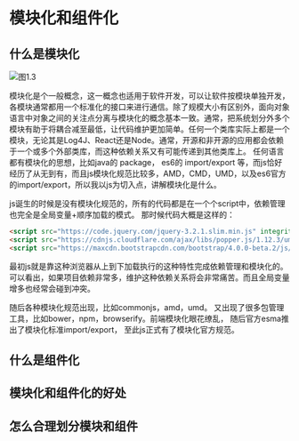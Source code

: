 # 模块化和组件化
## 什么是模块化
![图1.3](https://github.com/azl397985856/automate-everything/blob/master/illustrations/%E5%9B%BE1.3.png)

模块化是个一般概念，这一概念也适用于软件开发，可以让软件按模块单独开发，各模块通常都用一个标准化的接口来进行通信。除了规模大小有区别外，面向对象语言中对象之间的关注点分离与模块化的概念基本一致。通常，把系统划分外多个模块有助于将耦合减至最低，让代码维护更加简单。任何一个类库实际上都是一个模块，无论其是Log4J、React还是Node。通常，开源和非开源的应用都会依赖于一个或多个外部类库，而这种依赖关系又有可能传递到其他类库上。
任何语言都有模块化的思想，比如java的 package， es6的 import/export 等，而js恰好经历了从无到有，而且js模块化规范比较多，AMD，CMD，UMD，以及es6官方的import/export，所以我以js为切入点，讲解模块化是什么。

js诞生的时候是没有模块化规范的，所有的代码都是在一个个script中，依赖管理也完全是全局变量+顺序加载的模式。
那时候代码大概是这样的：

```html
<script src="https://code.jquery.com/jquery-3.2.1.slim.min.js" integrity="sha384-KJ3o2DKtIkvYIK3UENzmM7KCkRr/rE9/Qpg6aAZGJwFDMVNA/GpGFF93hXpG5KkN" crossorigin="anonymous"></script>
<script src="https://cdnjs.cloudflare.com/ajax/libs/popper.js/1.12.3/umd/popper.min.js" integrity="sha384-vFJXuSJphROIrBnz7yo7oB41mKfc8JzQZiCq4NCceLEaO4IHwicKwpJf9c9IpFgh" crossorigin="anonymous"></script>
<script src="https://maxcdn.bootstrapcdn.com/bootstrap/4.0.0-beta.2/js/bootstrap.min.js" integrity="sha384-alpBpkh1PFOepccYVYDB4do5UnbKysX5WZXm3XxPqe5iKTfUKjNkCk9SaVuEZflJ" crossorigin="anonymous"></script>
```

最初js就是靠这种浏览器从上到下加载执行的这种特性完成依赖管理和模块化的。可以看出，如果项目依赖非常多，维护这种依赖关系将会非常痛苦。而且全局变量
增多也经常会碰到冲突。

随后各种模块化规范出现，比如commonjs，amd，umd。 又出现了很多包管理工具，比如bower，npm，browserify。前端模块化眼花缭乱，
随后官方esma推出了模块化标准import/export， 至此js正式有了模块化官方规范。
## 什么是组件化

## 模块化和组件化的好处

## 怎么合理划分模块和组件
